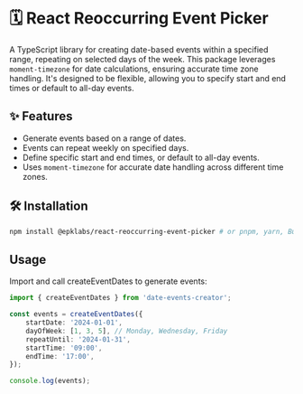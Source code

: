 # 🗓️ React Reoccurring Event Picker

A TypeScript library for creating date-based events within a specified range, repeating on selected days of the week. This package leverages `moment-timezone` for date calculations, ensuring accurate time zone handling. It's designed to be flexible, allowing you to specify start and end times or default to all-day events.

## ✨ Features

- Generate events based on a range of dates.
- Events can repeat weekly on specified days.
- Define specific start and end times, or default to all-day events.
- Uses `moment-timezone` for accurate date handling across different time zones.

## 🛠 Installation

```bash
npm install @epklabs/react-reoccurring-event-picker # or pnpm, yarn, Bun.
```

## Usage

Import and call createEventDates to generate events:

```ts
import { createEventDates } from 'date-events-creator';

const events = createEventDates({
	startDate: '2024-01-01',
	dayOfWeek: [1, 3, 5], // Monday, Wednesday, Friday
	repeatUntil: '2024-01-31',
	startTime: '09:00',
	endTime: '17:00',
});

console.log(events);
```
